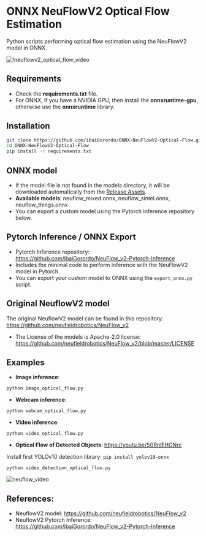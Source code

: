 # ONNX NeuFlowV2 Optical Flow Estimation
 Python scripts performing optical flow estimation using the NeuFlowV2 model in ONNX.
 
![!neuflowv2_optical_flow_video](https://github.com/user-attachments/assets/1f6d5157-ea6a-4949-af15-2af89a2dfbcb)

## Requirements

 * Check the **requirements.txt** file.
 * For ONNX, if you have a NVIDIA GPU, then install the **onnxruntime-gpu**, otherwise use the **onnxruntime** library.

## Installation
```bash
git clone https://github.com/ibaiGorordo/ONNX-NeuFlowV2-Optical-Flow.git
cd ONNX-NeuFlowV2-Optical-Flow
pip install -r requirements.txt
```

## ONNX model
- If the model file is not found in the models directory, it will be downloaded automatically from the [Release Assets](https://github.com/ibaiGorordo/ONNX-NeuFlowV2-Optical-Flow/releases/tag/0.1.0).
- **Available models**: neuflow_mixed.onnx, neuflow_sintel.onnx, neuflow_things.onnx
- You can export a custom model using the Pytorch Inference repository below.

## Pytorch Inference / ONNX Export
- Pytorch Inference repository: https://github.com/ibaiGorordo/NeuFlow_v2-Pytorch-Inference
- Includes the minimal code to perform inference with the NeuFlowV2 model in Pytorch.
- You can export your custom model to ONNX using the `export_onnx.py` script.

## Original NeuflowV2 model
The original NeuflowV2 model can be found in this repository: https://github.com/neufieldrobotics/NeuFlow_v2
- The License of the models is Apache-2.0 license: https://github.com/neufieldrobotics/NeuFlow_v2/blob/master/LICENSE

## Examples

 * **Image inference**:
 ```
 python image_optical_flow.py
 ```

 * **Webcam inference**:
 ```
 python webcam_optical_flow.py
 ```

 * **Video inference**:
 ```
 python video_optical_flow.py
 ```

 * **Optical Flow of Detected Objects**: https://youtu.be/S0RnlEHGNrc

Install first YOLOv10 detection library: `pip install yolov10-onnx`
 ```
 python video_detection_optical_flow.py
 ```
![neuflow_video](https://github.com/user-attachments/assets/d7920b15-3a51-40a3-8899-3d88691d6052)

## References:
* NeuflowV2 model: https://github.com/neufieldrobotics/NeuFlow_v2
* NeuflowV2 Pytorch Inference: https://github.com/ibaiGorordo/NeuFlow_v2-Pytorch-Inference
